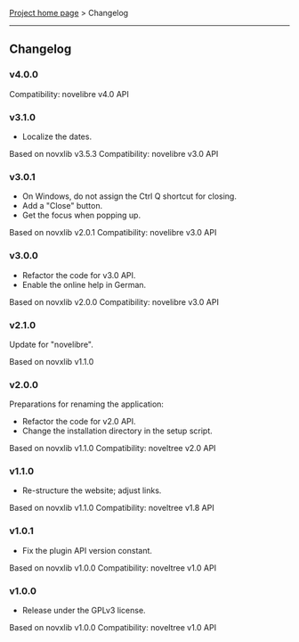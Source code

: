 [Project home page](../) > Changelog

------------------------------------------------------------------------

## Changelog

### v4.0.0

Compatibility: novelibre v4.0 API

### v3.1.0

- Localize the dates.

Based on novxlib v3.5.3
Compatibility: novelibre v3.0 API

### v3.0.1

- On Windows, do not assign the Ctrl Q shortcut for closing.
- Add a "Close" button.
- Get the focus when popping up.

Based on novxlib v2.0.1
Compatibility: novelibre v3.0 API

### v3.0.0

- Refactor the code for v3.0 API.
- Enable the online help in German.

Based on novxlib v2.0.0
Compatibility: novelibre v3.0 API

### v2.1.0

Update for "novelibre".

Based on novxlib v1.1.0

### v2.0.0

Preparations for renaming the application:
- Refactor the code for v2.0 API.
- Change the installation directory in the setup script.

Based on novxlib v1.1.0
Compatibility: noveltree v2.0 API

### v1.1.0

- Re-structure the website; adjust links.

Based on novxlib v1.1.0
Compatibility: noveltree v1.8 API

### v1.0.1

- Fix the plugin API version constant.

Based on novxlib v1.0.0
Compatibility: noveltree v1.0 API

### v1.0.0

- Release under the GPLv3 license.

Based on novxlib v1.0.0
Compatibility: noveltree v1.0 API
